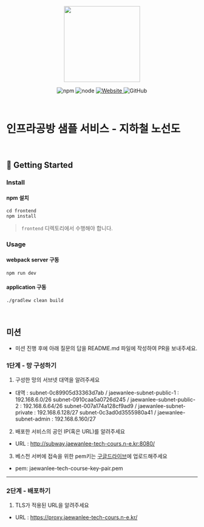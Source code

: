 <p align="center">
    <img width="200px;" src="https://raw.githubusercontent.com/woowacourse/atdd-subway-admin-frontend/master/images/main_logo.png"/>
</p>
<p align="center">
  <img alt="npm" src="https://img.shields.io/badge/npm-%3E%3D%205.5.0-blue">
  <img alt="node" src="https://img.shields.io/badge/node-%3E%3D%209.3.0-blue">
  <a href="https://edu.nextstep.camp/c/R89PYi5H" alt="nextstep atdd">
    <img alt="Website" src="https://img.shields.io/website?url=https%3A%2F%2Fedu.nextstep.camp%2Fc%2FR89PYi5H">
  </a>
  <img alt="GitHub" src="https://img.shields.io/github/license/next-step/atdd-subway-service">
</p>

<br>

# 인프라공방 샘플 서비스 - 지하철 노선도

<br>

## 🚀 Getting Started

### Install
#### npm 설치
```
cd frontend
npm install
```
> `frontend` 디렉토리에서 수행해야 합니다.

### Usage
#### webpack server 구동
```
npm run dev
```
#### application 구동
```
./gradlew clean build
```
<br>

## 미션

* 미션 진행 후에 아래 질문의 답을 README.md 파일에 작성하여 PR을 보내주세요.

### 1단계 - 망 구성하기
1. 구성한 망의 서브넷 대역을 알려주세요
- 대역 : 
subnet-0c89905d33363d7ab / jaewanlee-subnet-public-1 : 192.168.6.0/26
subnet-0910caa5a0726d245 / jaewanlee-subnet-public-2 : 192.168.6.64/26
subnet-007a174a128cf9ad9 / jaewanlee-subnet-private : 192.168.6.128/27
subnet-0c3ad0d3555980a41 / jaewanlee-subnet-admin :	192.168.6.160/27

2. 배포한 서비스의 공인 IP(혹은 URL)를 알려주세요

- URL : http://subway.jaewanlee-tech-cours.n-e.kr:8080/

3. 베스천 서버에 접속을 위한 pem키는 [구글드라이브](https://drive.google.com/drive/folders/1dZiCUwNeH1LMglp8dyTqqsL1b2yBnzd1?usp=sharing)에 업로드해주세요

- pem: jaewanlee-tech-course-key-pair.pem 

---

### 2단계 - 배포하기
1. TLS가 적용된 URL을 알려주세요

- URL :  https://proxy.jaewanlee-tech-cours.n-e.kr/
